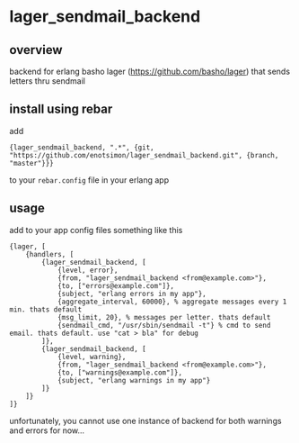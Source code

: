 # lager_sendmail_backend

## overview

backend for erlang basho lager (https://github.com/basho/lager) that sends letters thru sendmail


## install using rebar

add

`{lager_sendmail_backend, ".*", {git, "https://github.com/enotsimon/lager_sendmail_backend.git", {branch, "master"}}}`

to your `rebar.config` file in your erlang app


## usage

add to your app config files something like this

```
{lager, [
    {handlers, [
        {lager_sendmail_backend, [
            {level, error},
            {from, "lager_sendmail_backend <from@example.com>"},
            {to, ["errors@example.com"]},
            {subject, "erlang errors in my app"},
            {aggregate_interval, 60000}, % aggregate messages every 1 min. thats default
            {msg_limit, 20}, % messages per letter. thats default
            {sendmail_cmd, "/usr/sbin/sendmail -t"} % cmd to send email. thats default. use "cat > bla" for debug
        ]},
        {lager_sendmail_backend, [
            {level, warning},
            {from, "lager_sendmail_backend <from@example.com>"},
            {to, ["warnings@example.com"]},
            {subject, "erlang warnings in my app"}
        ]}
    ]}
]}
```
unfortunately, you cannot use one instance of backend for both warnings and errors for now...
